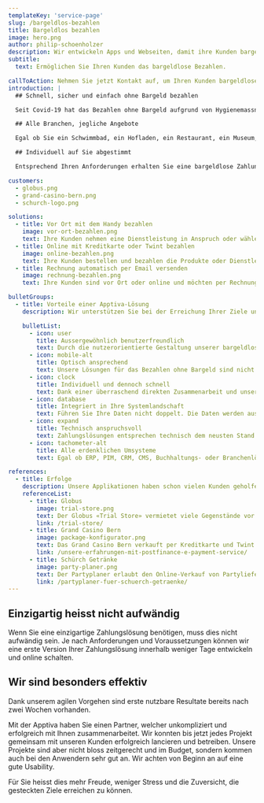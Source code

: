 ```yaml
---
templateKey: 'service-page'
slug: /bargeldlos-bezahlen
title: Bargeldlos bezahlen
image: hero.png
author: philip-schoenholzer
description: Wir entwickeln Apps und Webseiten, damit ihre Kunden bargeldlos bezahlen können.
subtitle:
  text: Ermöglichen Sie Ihren Kunden das bargeldlose Bezahlen.

callToAction: Nehmen Sie jetzt Kontakt auf, um Ihren Kunden bargeldloses Bezahlen anzubieten.
introduction: |
  ## Schnell, sicher und einfach ohne Bargeld bezahlen

  Seit Covid-19 hat das Bezahlen ohne Bargeld aufgrund von Hygienemassnahmen an Attraktivität gewonnen. Aber auch schon davor war das bargeldlose Bezahlen schneller, sicherer und einfacher. Zudem sind Ihre Kunden zunehmend ohne Bargeld unterwegs.

  ## Alle Branchen, jegliche Angebote

  Egal ob Sie ein Schwimmbad, ein Hofladen, ein Restaurant, ein Museum, eine Entsorgungsstelle, oder sonst was sind, wir entwickeln eine Lösung die für Sie und Ihre Kunden passt. Praktisch alle Verkäufe die Sie heute bereits tätigen, lassen sich auch ohne Bargeld abwickeln.

  ## Individuell auf Sie abgestimmt

  Entsprechend Ihren Anforderungen erhalten Sie eine bargeldlose Zahlungslösung, die auf Sie abgestimmt ist. Wir integrieren zudem Ihre bestehenden Systeme soweit nötig, um einen reibungslosen Arbeitsablauf zu gewährleisten. Egal wie Ihre Situation ist, wir finden eine passende Lösung.

customers:
  - globus.png
  - grand-casino-bern.png
  - schurch-logo.png

solutions:
  - title: Vor Ort mit dem Handy bezahlen
    image: vor-ort-bezahlen.png
    text: Ihre Kunden nehmen eine Dienstleistung in Anspruch oder wählen Produkte aus, welche sie nun direkt vor Ort auf dem Handy sehen und bezahlen können.
  - title: Online mit Kreditkarte oder Twint bezahlen
    image: online-bezahlen.png
    text: Ihre Kunden bestellen und bezahlen die Produkte oder Dienstleistungen im Voraus und bezahlen diese direkt online.
  - title: Rechnung automatisch per Email versenden
    image: rechnung-bezahlen.png
    text: Ihre Kunden sind vor Ort oder online und möchten per Rechnung bezahlen. Sie schicken eine Rechnung per Email direkt an den Kunden.

bulletGroups:
  - title: Vorteile einer Apptiva-Lösung
    description: Wir unterstützen Sie bei der Erreichung Ihrer Ziele und arbeiten eng und direkt mit Ihnen zusammen.

    bulletList:
      - icon: user
        title: Ausser­gewöhnlich benutzer­freundlich
        text: Durch die nutzerorientierte Gestaltung unserer bargeldlosen Zahlungslösungen befinden sich die Anwender stets im Zentrum. Sie erhalten eine Möglichkeit zu Bezahlen, die verständlich, einfach und schnell ist.
      - icon: mobile-alt
        title: Optisch ansprechend
        text: Unsere Lösungen für das Bezahlen ohne Bargeld sind nicht bloss benutzerfreundlich, sie sind auch optisch ansprechend - egal ob auf dem Desktop-PC oder Handy.
      - icon: clock
        title: Individuell und dennoch schnell
        text: Dank einer überraschend direkten Zusammenarbeit und unserem agilen Vorgehen sind bereits nach wenigen Tagen erste bargeldlose Zahlungen möglich.
      - icon: database
        title: Integriert in Ihre System­landschaft
        text: Führen Sie Ihre Daten nicht doppelt. Die Daten werden aus bestehenden Systemen bezogen und die Resultate zurückgeschrieben.
      - icon: expand
        title: Technisch anspruchsvoll
        text: Zahlungslösungen entsprechen technisch dem neusten Stand. Unsere Software-Ingenieure können auch komplexe Anforderungen erfolgreich und hochwertig umsetzen.
      - icon: tachometer-alt
        title: Alle erdenklichen Umsysteme
        text: Egal ob ERP, PIM, CRM, CMS, Buchhaltungs- oder Branchenlösung, wir integrieren technisch anspruchsvolle Umsysteme souverän. Sie haben kein Umsystem? Kein Problem, dies macht es noch einfacher.

references:
  - title: Erfolge
    description: Unsere Applikationen haben schon vielen Kunden geholfen, ihr Angebot ohne Bargeld zu verkaufen.
    referenceList:
      - title: Globus
        image: trial-store.png
        text: Der Globus «Trial Store» vermietet viele Gegenstände vor Ort auf Rechnung.
        link: /trial-store/
      - title: Grand Casino Bern
        image: package-konfigurator.png
        text: Das Grand Casino Bern verkauft per Kreditkarte und Twint Voucher, die für eine einfache Verifizierung mit einem QR-Code versehen sind.
        link: /unsere-erfahrungen-mit-postfinance-e-payment-service/
      - title: Schürch Getränke
        image: party-planer.png
        text: Der Partyplaner erlaubt den Online-Verkauf von Partylieferungen auf Rechnung.
        link: /partyplaner-fuer-schuerch-getraenke/
---
```


## Einzigartig heisst nicht aufwändig

Wenn Sie eine einzigartige Zahlungslösung benötigen, muss dies nicht aufwändig sein. Je nach Anforderungen und Voraussetzungen können wir eine erste Version Ihrer Zahlungslösung innerhalb weniger Tage entwickeln und online schalten.

## Wir sind besonders effektiv

Dank unserem agilen Vorgehen sind erste nutzbare Resultate bereits nach zwei Wochen vorhanden.

Mit der Apptiva haben Sie einen Partner, welcher unkompliziert und erfolgreich mit Ihnen zusammenarbeitet. Wir konnten bis jetzt jedes Projekt gemeinsam mit unseren Kunden erfolgreich lancieren und betreiben. Unsere Projekte sind aber nicht bloss zeitgerecht und im Budget, sondern kommen auch bei den Anwendern sehr gut an. Wir achten von Beginn an auf eine gute Usability.

Für Sie heisst dies mehr Freude, weniger Stress und die Zuversicht, die gesteckten Ziele erreichen zu können.
